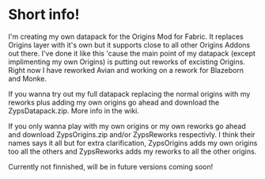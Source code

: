 # Short info!
I'm creating my own datapack for the Origins Mod for Fabric. It replaces Origins layer with it's own but it supports close to all other Origins Addons out there. I've     done it like this 'cause the main point of my datapack (except implimenting my own Origins) is putting out reworks of excisting Origins. Right now I have reworked Avian and working on a rework for Blazeborn and Monke.

If you wanna try out my full datapack replacing the normal origins with my reworks plus adding my own origins go ahead and download the ZypsDatapack.zip. More info in the wiki.

If you only wanna play with my own origins or my own reworks go ahead and download ZypsOrigins.zip and/or ZypsReworks respectivly. I think their names says it all but for extra clarification, ZypsOrigins adds my own origins too all the others and ZypsReworks adds my reworks to all the other origins.

Currently not finnished, will be in future versions coming soon!
